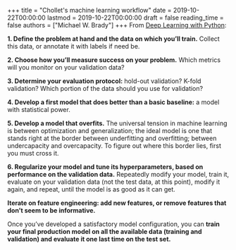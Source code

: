 +++
title = "Chollet's machine learning workflow"
date = 2019-10-22T00:00:00
lastmod = 2019-10-22T00:00:00
draft = false
reading_time = false
authors = ["Michael W. Brady"]
+++
From [Deep Learning with Python](https://github.com/fchollet/deep-learning-with-python-notebooks/blob/master/README.md):

**1. Define the problem at hand and the data on which you’ll train.** Collect this data, or annotate it with labels if need be.

**2. Choose how you’ll measure success on your problem.** Which metrics will you monitor on your validation data?

**3. Determine your evaluation protocol:** hold-out validation? K-fold validation? Which portion of the data should you use for validation?

**4. Develop a first model that does better than a basic baseline:** a model with statistical power.

**5. Develop a model that overfits.** The universal tension in machine learning is between optimization and generalization; the ideal model is one that stands right at the border between underfitting and overfitting; between undercapacity and overcapacity. To figure out where this border lies, first you must cross it.

**6. Regularize your model and tune its hyperparameters, based on performance on the validation data.** Repeatedly modify your model, train it, evaluate on your validation data (not the test data, at this point), modify it again, and repeat, until the model is as good as it can get.

**Iterate on feature engineering: add new features, or remove features that don’t seem to be informative.**

Once you’ve developed a satisfactory model configuration, you can **train your final production model on all the available data (training and validation) and evaluate it one last time on the test set.**
